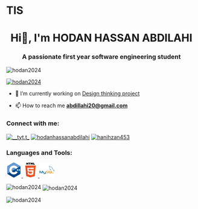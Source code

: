 # TIS

<h1 align="center">Hi👋, I'm HODAN HASSAN ABDILAHI</h1>
<h3 align="center">A passionate first year software engineering student</h3>

<p align="left"> <img src="https://komarev.com/ghpvc/?username=hodan2024&label=Profile%20views&color=0e75b6&style=flat" alt="hodan2024" /> </p>

<p align="left"> <a href="https://github.com/ryo-ma/github-profile-trophy"><img src="https://github-profile-trophy.vercel.app/?username=hodan2024" alt="hodan2024" /></a> </p>

- 🔭 I’m currently working on [Design thinking project](https://github.com/hodan2024/TIS/blob/main/Design%20thinking%20group%204%20(1).pdf)

- 📫 How to reach me **abdillahi20@gmail.com**

<h3 align="left">Connect with me:</h3>
<p align="left">
<a href="https://instagram.com/__tyt.t_" target="blank"><img align="center" src="https://raw.githubusercontent.com/rahuldkjain/github-profile-readme-generator/master/src/images/icons/Social/instagram.svg" alt="__tyt.t_" height="30" width="40" /></a>
<a href="https://www.youtube.com/c/hodanhassanabdilahi" target="blank"><img align="center" src="https://raw.githubusercontent.com/rahuldkjain/github-profile-readme-generator/master/src/images/icons/Social/youtube.svg" alt="hodanhassanabdilahi" height="30" width="40" /></a>
<a href="https://www.hackerrank.com/hanihzan453" target="blank"><img align="center" src="https://raw.githubusercontent.com/rahuldkjain/github-profile-readme-generator/master/src/images/icons/Social/hackerrank.svg" alt="hanihzan453" height="30" width="40" /></a>
</p>

<h3 align="left">Languages and Tools:</h3>
<p align="left"> <a href="https://www.w3schools.com/cpp/" target="_blank" rel="noreferrer"> <img src="https://raw.githubusercontent.com/devicons/devicon/master/icons/cplusplus/cplusplus-original.svg" alt="cplusplus" width="40" height="40"/> </a> <a href="https://www.w3.org/html/" target="_blank" rel="noreferrer"> <img src="https://raw.githubusercontent.com/devicons/devicon/master/icons/html5/html5-original-wordmark.svg" alt="html5" width="40" height="40"/> </a> <a href="https://www.mysql.com/" target="_blank" rel="noreferrer"> <img src="https://raw.githubusercontent.com/devicons/devicon/master/icons/mysql/mysql-original-wordmark.svg" alt="mysql" width="40" height="40"/> </a> </p>

<p><img align="left" src="https://github-readme-stats.vercel.app/api/top-langs?username=hodan2024&show_icons=true&locale=en&layout=compact" alt="hodan2024" /></p>

<p>&nbsp;<img align="center" src="https://github-readme-stats.vercel.app/api?username=hodan2024&show_icons=true&locale=en" alt="hodan2024" /></p>

<p><img align="center" src="https://github-readme-streak-stats.herokuapp.com/?user=hodan2024&" alt="hodan2024" /></p>
